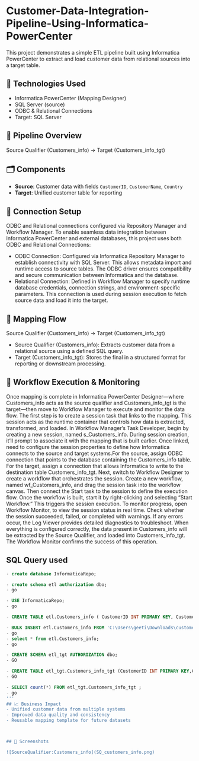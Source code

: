# Customer-Data-Integration-Pipeline-Using-Informatica-PowerCenter
This project demonstrates a simple ETL pipeline built using Informatica PowerCenter to extract and load customer data from relational sources into a target table.

## 🔧 Technologies Used
- Informatica PowerCenter (Mapping Designer)
- SQL Server (source)
- ODBC & Relational Connections
- Target: SQL Server

## 📌 Pipeline Overview
Source Qualifier (Customers_info) → Target (Customers_info_tgt)

## 🗂️ Components
- **Source**: Customer data with fields `CustomerID`, `CustomerName`, `Country`
- **Target**: Unified customer table for reporting

## 🔐 Connection Setup
ODBC and Relational connections configured via Repository Manager and Workflow Manager.
To enable seamless data integration between Informatica PowerCenter and external databases, this project uses both ODBC and Relational Connections:
- ODBC Connection:
Configured via Informatica Repository Manager to establish connectivity with SQL Server. This allows metadata import and runtime access to source tables. The ODBC driver ensures compatibility and secure communication between Informatica and the database.
- Relational Connection:
Defined in Workflow Manager to specify runtime database credentials, connection strings, and environment-specific parameters. This connection is used during session execution to fetch source data and load it into the target.

## 🔄 Mapping Flow
Source Qualifier (Customers_info)  → Target (Customers_info_tgt)
- Source Qualifier (Customers_info):
Extracts customer data from a relational source using a defined SQL query.
- Target (Customers_info_tgt):
Stores the final in a structured format for reporting or downstream processing.

## 🚀 Workflow Execution & Monitoring
Once mapping is complete in Informatica PowerCenter Designer—where Customers_info acts as the source qualifier and Customers_info_tgt is the target—then move to Workflow Manager to execute and monitor the data flow. The first step is to create a session task that links to the mapping. This session acts as the runtime container that controls how data is extracted, transformed, and loaded.
In Workflow Manager’s Task Developer,  begin by creating a new session, named s_Customers_info. During session creation, it’ll prompt to associate it with the mapping that is built earlier. Once linked, need to configure the session properties to define how Informatica connects to the source and target systems.For the source, assign ODBC connection that points to the database containing the Customers_info table. For the target, assign a connection that allows Informatica to write to the destination table Customers_info_tgt.
Next, switch to Workflow Designer to create a workflow that orchestrates the session. Create a new workflow, named wf_Customers_info, and drag the session task into the workflow canvas. Then connect the Start task to the session to define the execution flow.
Once the workflow is built,  start it by right-clicking and selecting “Start Workflow.” This triggers the session execution. To monitor progress,  open Workflow Monitor, to view the session status in real time. Check whether the session succeeded, failed, or completed with warnings. If any errors occur, the Log Viewer provides detailed diagnostics to troubleshoot.
When everything is configured correctly, the data present in Customers_info will be extracted by the Source Qualifier, and loaded into Customers_info_tgt. The Workflow Monitor confirms the success of this operation.

## SQL Query used
```sql
- create database InformaticaRepo;

- create schema etl authorization dbo;
- go

- USE InformaticaRepo;
- go

- CREATE TABLE etl.Customers_info ( CustomerID INT PRIMARY KEY, CustomerName NVARCHAR(100),Country NVARCHAR(50));

- BULK INSERT etl.Customers_info FROM 'C:\Users\geeti\Downloads\customers_info.csv' WITH ( FIRSTROW = 1);
- go
- select * from etl.Customers_info;
- go

- CREATE SCHEMA etl_tgt AUTHORIZATION dbo;
- GO

- CREATE TABLE etl_tgt.Customers_info_tgt (CustomerID INT PRIMARY KEY,CustomerName NVARCHAR(100),Country NVARCHAR(50));
- GO

- SELECT count(*) FROM etl_tgt.Customers_info_tgt ;
- go
'''
## 📈 Business Impact
- Unified customer data from multiple systems
- Improved data quality and consistency
- Reusable mapping template for future datasets



## 🧪 Screenshots

![SourceQualifier:Customers_info](SQ_customers_info.png)

